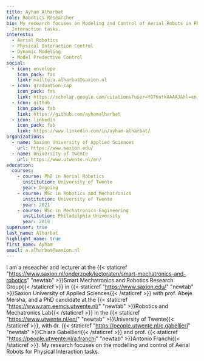 ```yaml
---
title: Ayham Alharbat
role: Robotics Researcher
bio: My research focuses on Modeling and Control of Aerial Robots in Physical
  Interaction tasks.
interests:
  - Aerial Robotics
  - Physical Interaction Control
  - Dynamic Modeling
  - Model Predective Control
social:
  - icon: envelope
    icon_pack: fas
    link: mailto:a.alharbat@saxion.nl
  - icon: graduation-cap
    icon_pack: fas
    link: https://scholar.google.com/citations?user=YG76utkAAAAJ&hl=en
  - icon: github
    icon_pack: fab
    link: https://github.com/ayhamalharbat
  - icon: linkedin
    icon_pack: fab
    link: https://www.linkedin.com/in/ayham-alharbat/
organizations:
  - name: Saxion University of Applied Sciences
    url: https://www.saxion.edu/
  - name: University of Twente
    url: https://www.utwente.nl/en/
education:
  courses:
    - course: PhD in Aerial Robotics
      institution: University of Twente
      year: Ongoing
    - course: MSc in Robotics and Mechatronics
      institution: University of Twente
      year: 2021
    - course: BSc in Mechatronics Engineering
      institution: Philadelphia University
      year: 2019
superuser: true
last_name: Alharbat
highlight_name: true
first_name: Ayham
email: a.alharbat@saxion.nl
---
```


I am a reseacher and lecturer at the {{< staticref "https://www.saxion.nl/onderzoek/lectoraten/smart-mechatronics-and-robotics" "newtab" >}}Smart Mechatronics and Robotics Research Group{{< /staticref >}} in {{< staticref "https://www.saxion.edu/" "newtab" >}}Saxion University of Applied Sciences{{< /staticref >}} with prof. Abeje Mersha, and a PhD candidate at the {{< staticref "https://www.ram.eemcs.utwente.nl/" "newtab" >}}Robotics and Mechatronics Lab{{< /staticref >}} in the {{< staticref "https://www.utwente.nl/en/" "newtab" >}}University of Twente{{< /staticref >}}, with dr. {{< staticref "https://people.utwente.nl/c.gabellieri" "newtab" >}}Chiara Gabellieri{{< /staticref >}} and prof. {{< staticref "https://people.utwente.nl/a.franchi" "newtab" >}}Antonio Franchi{{< /staticref >}}. My research focuses on the modelling and control of Aerial Robots for Physical Interaction tasks.